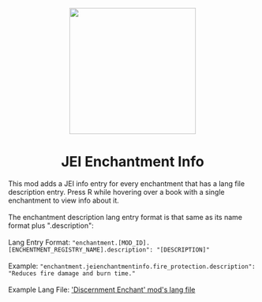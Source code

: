 <p align="center"><img width="256" src="https://github.com/Phylogeny/JEIEnchantmentInfo/blob/1.16.1/src/main/resources/logo.png?raw=true" /></p>
<h1 align="center">JEI Enchantment Info</h1>
<p>This mod adds a JEI info entry for every enchantment that has a lang file description entry. Press R while hovering over a book with a single enchantment to view info about it.
<br><br>The enchantment description lang entry format is that same as its name format plus ".description":
<br><br>Lang Entry Format: <code>"enchantment.[MOD_ID].[ENCHENTMENT_REGISTRY_NAME].description": "[DESCRIPTION]"</code>
<br><br>Example: <code>"enchantment.jeienchantmentinfo.fire_protection.description": "Reduces fire damage and burn time."</code>
<br><br>Example Lang File: <a href="https://github.com/Phylogeny/DiscernmentEnchant/blob/1.16.1/src/main/resources/assets/discernmentenchant/lang/en_us.json">'Discernment Enchant' mod's lang file</a></p>